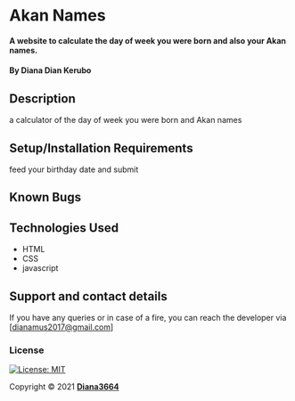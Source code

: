 # Akan Names
#### A website to calculate the day of week you were born and also your Akan names.
#### By **Diana Dian Kerubo**
## Description
a calculator of the day of week you were born and Akan names
## Setup/Installation Requirements
 feed your birthday date and submit
## Known Bugs

## Technologies Used
- HTML
- CSS
- javascript

## Support and contact details
If you have any queries or in case of a fire, you can reach the developer via [dianamus2017@gmail.com]
### License
 [![License: MIT](https://img.shields.io/badge/License-MIT-yellow.svg)](/LICENSE)

Copyright &copy; 2021 **[Diana3664](https://github.com/diana3664)**